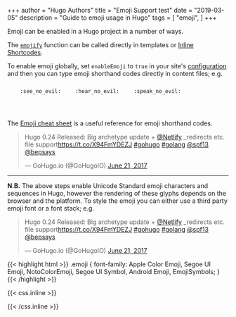 +++
author = "Hugo Authors"
title = "Emoji Support test"
date = "2019-03-05"
description = "Guide to emoji usage in Hugo"
tags = [
    "emoji",
]
+++

Emoji can be enabled in a Hugo project in a number of ways. 
<!--more-->
The [`emojify`](https://gohugo.io/functions/emojify/) function can be called directly in templates or [Inline Shortcodes](https://gohugo.io/templates/shortcode-templates/#inline-shortcodes). 

To enable emoji globally, set `enableEmoji` to `true` in your site's [configuration](https://gohugo.io/getting-started/configuration/) and then you can type emoji shorthand codes directly in content files; e.g.

<p><span class="nowrap"><span class="emojify">🙈</span> <code>:see_no_evil:</code></span>  <span class="nowrap"><span class="emojify">🙉</span> <code>:hear_no_evil:</code></span>  <span class="nowrap"><span class="emojify">🙊</span> <code>:speak_no_evil:</code></span></p>
<br>

The [Emoji cheat sheet](http://www.emoji-cheat-sheet.com/) is a useful reference for emoji shorthand codes.


<blockquote class="twitter-tweet"><p lang="en" dir="ltr">Hugo 0.24 Released: Big archetype update + <a href="https://twitter.com/Netlify?ref_src=twsrc%5Etfw">@Netlify</a> _redirects etc. file support<a href="https://t.co/X94FmYDEZJ">https://t.co/X94FmYDEZJ</a> <a href="https://twitter.com/hashtag/gohugo?src=hash&amp;ref_src=twsrc%5Etfw">#gohugo</a> <a href="https://twitter.com/hashtag/golang?src=hash&amp;ref_src=twsrc%5Etfw">#golang</a> <a href="https://twitter.com/spf13?ref_src=twsrc%5Etfw">@spf13</a> <a href="https://twitter.com/bepsays?ref_src=twsrc%5Etfw">@bepsays</a></p>&mdash; GoHugo.io (@GoHugoIO) <a href="https://twitter.com/GoHugoIO/status/877500564405444608?ref_src=twsrc%5Etfw">June 21, 2017</a></blockquote>
<script async src="https://platform.twitter.com/widgets.js" charset="utf-8"></script>

***

**N.B.** The above steps enable Unicode Standard emoji characters and sequences in Hugo, however the rendering of these glyphs depends on the browser and the platform. To style the emoji you can either use a third party emoji font or a font stack; e.g.


<blockquote class="twitter-tweet"><p lang="en" dir="ltr">Hugo 0.24 Released: Big archetype update + <a href="https://twitter.com/Netlify?ref_src=twsrc%5Etfw">@Netlify</a> _redirects etc. file support<a href="https://t.co/X94FmYDEZJ">https://t.co/X94FmYDEZJ</a> <a href="https://twitter.com/hashtag/gohugo?src=hash&amp;ref_src=twsrc%5Etfw">#gohugo</a> <a href="https://twitter.com/hashtag/golang?src=hash&amp;ref_src=twsrc%5Etfw">#golang</a> <a href="https://twitter.com/spf13?ref_src=twsrc%5Etfw">@spf13</a> <a href="https://twitter.com/bepsays?ref_src=twsrc%5Etfw">@bepsays</a></p>&mdash; GoHugo.io (@GoHugoIO) <a href="https://twitter.com/GoHugoIO/status/877500564405444608?ref_src=twsrc%5Etfw">June 21, 2017</a></blockquote>
<script async src="https://platform.twitter.com/widgets.js" charset="utf-8"></script>


{{< highlight html >}}
.emoji {
  font-family: Apple Color Emoji, Segoe UI Emoji, NotoColorEmoji, Segoe UI Symbol, Android Emoji, EmojiSymbols;
}
{{< /highlight >}}

{{< css.inline >}}
<style>
.emojify {
	font-family: Apple Color Emoji, Segoe UI Emoji, NotoColorEmoji, Segoe UI Symbol, Android Emoji, EmojiSymbols;
	font-size: 2rem;
	vertical-align: middle;
}
@media screen and (max-width:650px) {
  .nowrap {
    display: block;
    margin: 25px 0;
  }
}
</style>
{{< /css.inline >}}
